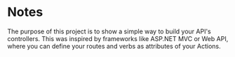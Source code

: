 # Notes

The purpose of this project is to show a simple way to build your API's controllers.
This was inspired by frameworks like ASP.NET MVC or Web API, where you can define your routes and verbs as attributes of your Actions.
